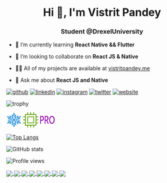 <h1 align="center">Hi 👋, I'm Vistrit Pandey</h1>
<h3 align="center">Student @DrexelUniversity</h3>


- 🌱 I’m currently learning **React Native && Flutter**
	

- 👯 I’m looking to collaborate on **React JS & Native**


- 👨‍💻 All of my projects are available at [vistritpandey.me](http://vistritpandey.me/)


- 💬 Ask me about **React JS and Native**


[<img src='https://cdn.jsdelivr.net/npm/simple-icons@3.0.1/icons/github.svg' alt='github' height='40'>](https://github.com/VistritPandey)  [<img src='https://cdn.jsdelivr.net/npm/simple-icons@3.0.1/icons/linkedin.svg' alt='linkedin' height='40'>](https://www.linkedin.com/in/vistrit) [<img src='https://cdn.jsdelivr.net/npm/simple-icons@3.0.1/icons/instagram.svg' alt='instagram' height='40'>](https://www.instagram.com/iamvistrit/) [<img src='https://cdn.jsdelivr.net/npm/simple-icons@3.0.1/icons/twitter.svg' alt='twitter' height='40'>](https://twitter.com/VistritPandey) [<img src='https://cdn.jsdelivr.net/npm/simple-icons@3.0.1/icons/icloud.svg' alt='website' height='40'>](http://vistritpandey.me/)


![trophy](https://github-profile-trophy.vercel.app/?username=VistritPandey&theme=alduin&row=1&column=3)



<a href='https://archiveprogram.github.com/'><img src='https://raw.githubusercontent.com/acervenky/animated-github-badges/master/assets/acbadge.gif' width='40' height='40'></a> <a href='https://docs.github.com/en/developers'><img src='https://raw.githubusercontent.com/acervenky/animated-github-badges/master/assets/devbadge.gif' width='40' height='40'></a> <a href='https://github.com/pricing'><img src='https://raw.githubusercontent.com/acervenky/animated-github-badges/master/assets/pro.gif' width='40' height='40'></a>	

[![Top Langs](https://github-readme-stats.vercel.app/api/top-langs/?username=VistritPandey&hide=C%23,CSS&langs_count=8&layout=compact&theme=dark)](https://github.com/VistritPandey)	

![GitHub stats](https://github-readme-stats.vercel.app/api?username=VistritPandey&count_private=true&show_icons=true&theme=dark)  

![Profile views](https://gpvc.arturio.dev/VistritPandey)  

<a href="https://github.com/VistritPandey/Chat-App-using-React-Native">
  <img align="center" src="https://github-readme-stats.vercel.app/api/pin/?username=VistritPandey&repo=chat-app-using-react-native&theme=dark" />
</a>
  <a href="https://github.com/VistritPandey/Social">
  <img align="center" src="https://github-readme-stats.vercel.app/api/pin/?username=VistritPandey&repo=social&theme=dark" />
</a>

<a href="https://github.com/VistritPandey/Spotify-Clone">
  <img align="center" src="https://github-readme-stats.vercel.app/api/pin/?username=VistritPandey&repo=spotify-clone&theme=dark" />
</a>
<a href="https://github.com/VistritPandey/Linkedin-Clone">
  <img align="center" src="https://github-readme-stats.vercel.app/api/pin/?username=VistritPandey&repo=linkedin-clone&theme=dark" />
</a>

<a href="https://github.com/VistritPandey/Robinhood-Clone">
  <img align="center" src="https://github-readme-stats.vercel.app/api/pin/?username=VistritPandey&repo=robinhood-clone&theme=dark" />
</a>
<a href="https://github.com/VistritPandey/COVID-TRACKER">
  <img align="center" src="https://github-readme-stats.vercel.app/api/pin/?username=VistritPandey&repo=covid-tracker&theme=dark" />
</a>

<a href="https://github.com/VistritPandey/Snapchat-Clone">
  <img align="center" src="https://github-readme-stats.vercel.app/api/pin/?username=VistritPandey&repo=snapchat-clone&theme=dark" />
</a>
<a href="https://github.com/VistritPandey/Gmail-Clone">
  <img align="center" src="https://github-readme-stats.vercel.app/api/pin/?username=VistritPandey&repo=gmail-clone&theme=dark" />
</a>
